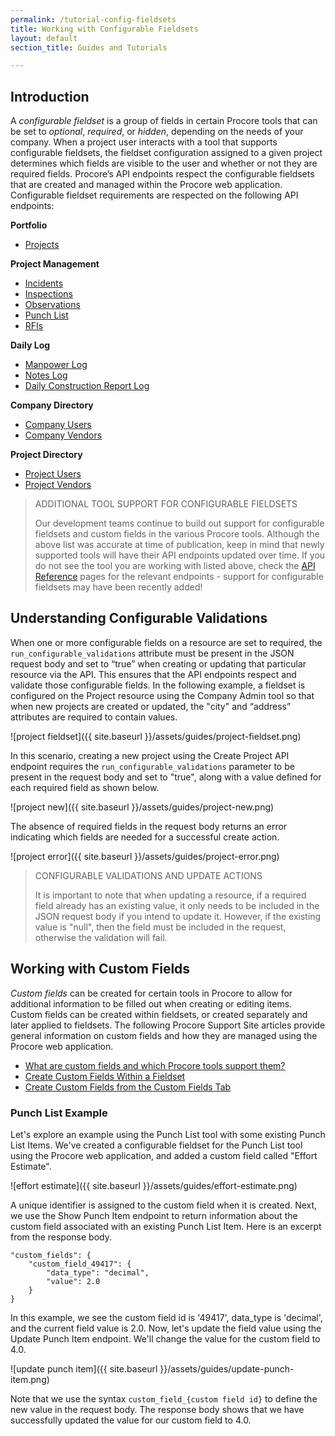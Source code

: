 ```yaml
---
permalink: /tutorial-config-fieldsets
title: Working with Configurable Fieldsets
layout: default
section_title: Guides and Tutorials

---
```


## Introduction

A _configurable fieldset_ is a group of fields in certain Procore tools that can be set to _optional_, _required_, or _hidden_, depending on the needs of your company.
When a project user interacts with a tool that supports configurable fieldsets, the fieldset configuration assigned to a given project determines which fields are visible to the user and whether or not they are required fields.
Procore’s API endpoints respect the configurable fieldsets that are created and managed within the Procore web application.
Configurable fieldset requirements are respected on the following API endpoints:

**Portfolio**

- [Projects](https://developers.procore.com/reference/projects#create-project)

**Project Management**

- [Incidents](https://developers.procore.com/reference/projects#create-project)
- [Inspections](https://developers.procore.com/reference/checklists#create-checklist)
- [Observations](https://developers.procore.com/reference/observations#create-observation-item)
- [Punch List](https://developers.procore.com/reference/punch-items#create-punch-item)
- [RFIs](https://developers.procore.com/reference/projects#create-project)

**Daily Log**

- [Manpower Log](https://developers.procore.com/reference/daily-logs)
- [Notes Log](https://developers.procore.com/reference/notes-logs)
- [Daily Construction Report Log](https://developers.procore.com/reference/daily-construction-report-logs)

**Company Directory**

- [Company Users](https://developers.procore.com/reference/company-users#create-company-user)
- [Company Vendors](https://developers.procore.com/reference/company-vendors)

**Project Directory**

- [Project Users](https://developers.procore.com/reference/project-users#create-project-user)
- [Project Vendors](https://developers.procore.com/reference/project-vendors#create-project-vendor)

> ADDITIONAL TOOL SUPPORT FOR CONFIGURABLE FIELDSETS
>
> Our development teams continue to build out support for configurable fieldsets and custom fields in the various Procore tools.
> Although the above list was accurate at time of publication, keep in mind that newly supported tools will have their API endpoints updated over time.
> If you do not see the tool you are working with listed above, check the [API Reference](https://developers.procore.com/reference) pages for the relevant endpoints - support for configurable fieldsets may have been recently added!

## Understanding Configurable Validations

When one or more configurable fields on a resource are set to required, the `run_configurable_validations` attribute must be present in the JSON request body and set to “true” when creating or updating that particular resource via the API.
This ensures that the API endpoints respect and validate those configurable fields.
In the following example, a fieldset is configured on the Project resource using the Company Admin tool so that when new projects are created or updated, the "city" and “address” attributes are required to contain values.

![project fieldset]({{ site.baseurl }}/assets/guides/project-fieldset.png)

In this scenario, creating a new project using the Create Project API endpoint requires the `run_configurable_validations` parameter to be present in the request body and set to "true", along with a value defined for each required field as shown below.

![project new]({{ site.baseurl }}/assets/guides/project-new.png)

The absence of required fields in the request body returns an error indicating which fields are needed for a successful create action.

![project error]({{ site.baseurl }}/assets/guides/project-error.png)

> CONFIGURABLE VALIDATIONS AND UPDATE ACTIONS
>
> It is important to note that when updating a resource, if a required field already has an existing value, it only needs to be included in the JSON request body if you intend to update it.
> However, if the existing value is "null", then the field must be included in the request, otherwise the validation will fail.

## Working with Custom Fields

_Custom fields_ can be created for certain tools in Procore to allow for additional information to be filled out when creating or editing items.
Custom fields can be created within fieldsets, or created separately and later applied to fieldsets.
The following Procore Support Site articles provide general information on custom fields and how they are managed using the Procore web application.

- [What are custom fields and which Procore tools support them?](https://support.procore.com/faq/what-are-custom-fields-and-which-procore-tools-support-them)
- [Create Custom Fields Within a Fieldset](https://support.procore.com/products/online/user-guide/company-level/admin/tutorials/create-new-custom-fields#Option_2:_Create_Custom_Fields_Within_a_Fieldset)
- [Create Custom Fields from the Custom Fields Tab](https://support.procore.com/products/online/user-guide/company-level/admin/tutorials/create-new-custom-fields#Option_1:_Create_Custom_Fields_from_the_Custom_Fields_Tab)

### Punch List Example

Let's explore an example using the Punch List tool with some existing Punch List Items.
We've created a configurable fieldset for the Punch List tool using the Procore web application, and added a custom field called "Effort Estimate".

![effort estimate]({{ site.baseurl }}/assets/guides/effort-estimate.png)

A unique identifier is assigned to the custom field when it is created.
Next, we use the Show Punch Item endpoint to return information about the custom field associated with an existing Punch List Item.
Here is an excerpt from the response body.

```
"custom_fields": {
    "custom_field_49417": {
        "data_type": "decimal",
        "value": 2.0
    }
}
```

In this example, we see the custom field id is '49417', data_type is 'decimal', and the current field value is 2.0.
Now, let's update the field value using the Update Punch Item endpoint.
We'll change the value for the custom field to 4.0.

![update punch item]({{ site.baseurl }}/assets/guides/update-punch-item.png)

Note that we use the syntax `custom_field_{custom field id}` to define the new value in the request body.
The response body shows that we have successfully updated the value for our custom field to 4.0.